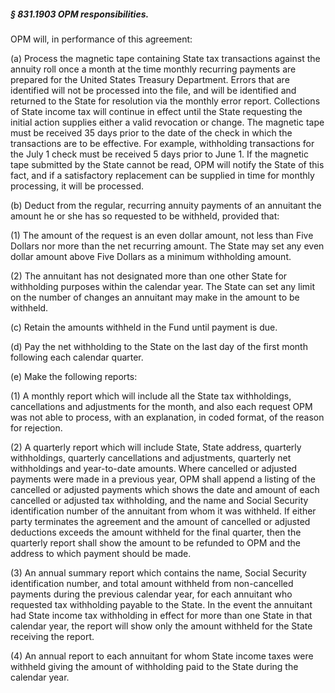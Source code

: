##### § 831.1903 OPM responsibilities. #####

OPM will, in performance of this agreement:

(a) Process the magnetic tape containing State tax transactions against the annuity roll once a month at the time monthly recurring payments are prepared for the United States Treasury Department. Errors that are identified will not be processed into the file, and will be identified and returned to the State for resolution via the monthly error report. Collections of State income tax will continue in effect until the State requesting the initial action supplies either a valid revocation or change. The magnetic tape must be received 35 days prior to the date of the check in which the transactions are to be effective. For example, withholding transactions for the July 1 check must be received 5 days prior to June 1. If the magnetic tape submitted by the State cannot be read, OPM will notify the State of this fact, and if a satisfactory replacement can be supplied in time for monthly processing, it will be processed.

(b) Deduct from the regular, recurring annuity payments of an annuitant the amount he or she has so requested to be withheld, provided that:

(1) The amount of the request is an even dollar amount, not less than Five Dollars nor more than the net recurring amount. The State may set any even dollar amount above Five Dollars as a minimum withholding amount.

(2) The annuitant has not designated more than one other State for withholding purposes within the calendar year. The State can set any limit on the number of changes an annuitant may make in the amount to be withheld.

(c) Retain the amounts withheld in the Fund until payment is due.

(d) Pay the net withholding to the State on the last day of the first month following each calendar quarter.

(e) Make the following reports:

(1) A monthly report which will include all the State tax withholdings, cancellations and adjustments for the month, and also each request OPM was not able to process, with an explanation, in coded format, of the reason for rejection.

(2) A quarterly report which will include State, State address, quarterly withholdings, quarterly cancellations and adjustments, quarterly net withholdings and year-to-date amounts. Where cancelled or adjusted payments were made in a previous year, OPM shall append a listing of the cancelled or adjusted payments which shows the date and amount of each cancelled or adjusted tax withholding, and the name and Social Security identification number of the annuitant from whom it was withheld. If either party terminates the agreement and the amount of cancelled or adjusted deductions exceeds the amount withheld for the final quarter, then the quarterly report shall show the amount to be refunded to OPM and the address to which payment should be made.

(3) An annual summary report which contains the name, Social Security identification number, and total amount withheld from non-cancelled payments during the previous calendar year, for each annuitant who requested tax withholding payable to the State. In the event the annuitant had State income tax withholding in effect for more than one State in that calendar year, the report will show only the amount withheld for the State receiving the report.

(4) An annual report to each annuitant for whom State income taxes were withheld giving the amount of withholding paid to the State during the calendar year.
